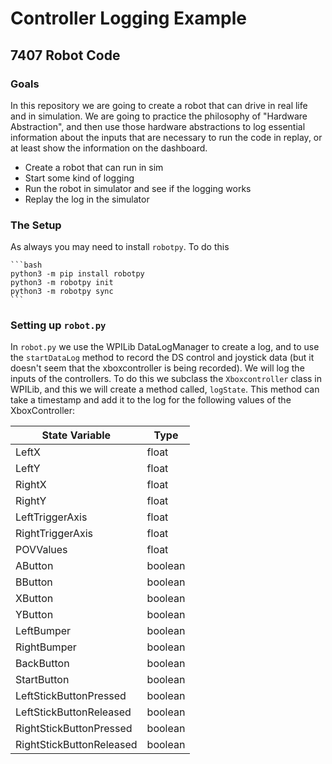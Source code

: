 # Controller Logging Example 
## 7407 Robot Code

### Goals

In this repository we are going to create a robot that can drive in real life and in simulation. 
We are going to practice the philosophy of "Hardware Abstraction", and then use those hardware abstractions 
to log essential information about the inputs that are necessary to run the code in replay, or at
least show the information on the dashboard. 

* Create a robot that can run in sim
* Start some kind of logging
* Run the robot in simulator and see if the logging works
* Replay the log in the simulator


### The Setup

As always you may need to install `robotpy`. To do this

    ```bash
    python3 -m pip install robotpy
    python3 -m robotpy init
    python3 -m robotpy sync
    ```

### Setting up `robot.py`

In `robot.py` we use the WPILib DataLogManager to create a log, and to use the `startDataLog` method
to record the DS control and joystick data (but it doesn't seem that the xboxcontroller is being recorded).
We will log the inputs of the controllers. To do this we subclass the `Xboxcontroller` class in WPILib, and 
this we will create a method called, `logState`. This method can take a timestamp and add it to the log
for the following values of the XboxController:

| State Variable           | Type|
|--------------------------|-----|
| LeftX                    | float|
| LeftY                    | float|
| RightX                   | float|
| RightY                   | float|
| LeftTriggerAxis          | float|
| RightTriggerAxis         | float|
| POVValues                | float|
| AButton                  | boolean|
| BButton                  | boolean|
| XButton                  | boolean|
| YButton                  | boolean|
| LeftBumper               | boolean|
| RightBumper              | boolean|
| BackButton               | boolean|
| StartButton              | boolean|
| LeftStickButtonPressed   | boolean|
| LeftStickButtonReleased  | boolean|
| RightStickButtonPressed  | boolean|
| RightStickButtonReleased | boolean|
